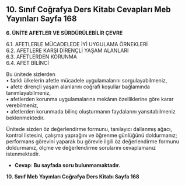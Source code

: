 ## 10. Sınıf Coğrafya Ders Kitabı Cevapları Meb Yayınları Sayfa 168

**6. ÜNİTE AFETLER VE SÜRDÜRÜLEBİLİR ÇEVRE**

6.1. AFETLERLE MÜCADELEDE İYİ UYGULAMA ÖRNEKLERİ  
 6.2. AFETLERE KARŞI DİRENÇLİ YAŞAM ALANLARI  
 6.3. AFETLERDEN KORUNMA  
 6.4. AFET BİLİNCİ

Bu ünitede sizlerden  
 • farklı ülkelerin afetle mücadele uygulamalarını sorgulayabilmeniz,  
 • afete dirençli yaşam alanlarını coğrafi koşullar bağlamında tanımlayabilmeniz,  
 • afetlerden korunma uygulamalarına mekânın özelliklerine göre karar verebilmeniz,  
 • afetlerden korunmada bilinç oluşturmanın faydalarını yansıtabilmeniz beklenmektedir.

Ünitede sizden öz değerlendirme formunu, tanılayıcı dallanmış ağacı, kontrol listesini, çalışma yaprağını ve öğrenme günlüğünü doldurmanız; performans görevini yaparak bu görevle ilgili öz değerlendirme formunu doldurmanız, ölçme ve değerlendirme sorularını cevaplamanız istenmektedir.

* **Cevap**: **Bu sayfada soru bulunmamaktadır.**

**10. Sınıf Meb Yayınları Coğrafya Ders Kitabı Sayfa 168**